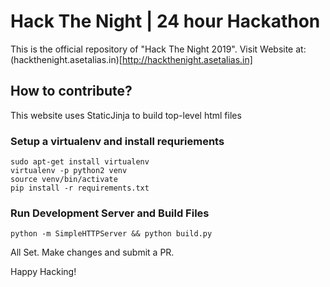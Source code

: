 # Hack The Night | 24 hour Hackathon
This is the official repository of "Hack The Night 2019".
Visit Website at: (hackthenight.asetalias.in)[http://hackthenight.asetalias.in]

## How to contribute?
This website uses StaticJinja to build top-level html files

### Setup a virtualenv and install requriements
```
sudo apt-get install virtualenv
virtualenv -p python2 venv
source venv/bin/activate
pip install -r requirements.txt
```

### Run Development Server and Build Files

```
python -m SimpleHTTPServer && python build.py
```

All Set. Make changes and submit a PR.

Happy Hacking!
